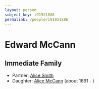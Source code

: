 ```yaml
---
layout: person
subject_key: i91921886
permalink: /people/i91921886
---
```


# Edward McCann

## Immediate Family

* Partner: [Alice Smith](./@77089636@-alice-smith-b-d.md)
* Daughter: [Alice McCann](./@69495356@-alice-mccann-b1891-d.md) (about 1891 - )

